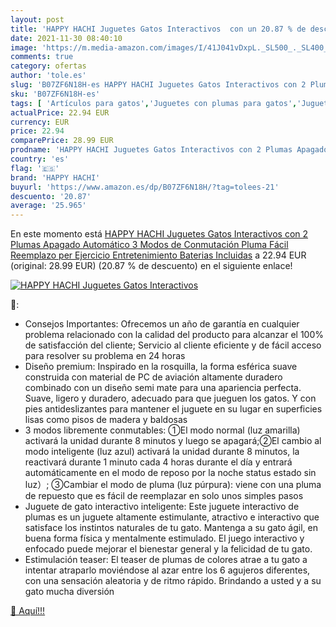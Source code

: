 ```yaml
---
layout: post
title: 'HAPPY HACHI Juguetes Gatos Interactivos  con un 20.87 % de descuento'
date: 2021-11-30 08:40:10
image: 'https://m.media-amazon.com/images/I/41J041vDxpL._SL500_._SL400_.jpg'
comments: true
category: ofertas
author: 'tole.es'
slug: 'B07ZF6N18H-es HAPPY HACHI Juguetes Gatos Interactivos con 2 Plumas...'
sku: 'B07ZF6N18H-es'
tags: [ 'Artículos para gatos','Juguetes con plumas para gatos','Juguetes para gatos','Productos para mascotas','happy hachi','juguetes', ]
actualPrice: 22.94 EUR
currency: EUR
price: 22.94
comparePrice: 28.99 EUR
prodname: 'HAPPY HACHI Juguetes Gatos Interactivos con 2 Plumas Apagado Automático 3 Modos de Conmutación Pluma Fácil Reemplazo per Ejercicio Entretenimiento Baterias Incluidas'
country: 'es'
flag: '🇪🇸'
brand: 'HAPPY HACHI'
buyurl: 'https://www.amazon.es/dp/B07ZF6N18H/?tag=tolees-21'
descuento: '20.87'
average: '25.965'
---
```


En este momento está [HAPPY HACHI Juguetes Gatos Interactivos con 2 Plumas Apagado Automático 3 Modos de Conmutación Pluma Fácil Reemplazo per Ejercicio Entretenimiento Baterias Incluidas](https://www.amazon.es/dp/B07ZF6N18H/?tag=tolees-21) a 22.94 EUR (original: 28.99 EUR) (20.87 %  de descuento) en el siguiente enlace!

[![HAPPY HACHI Juguetes Gatos Interactivos ](https://m.media-amazon.com/images/I/41J041vDxpL._SL500_._SL400_.jpg)](https://www.amazon.es/dp/B07ZF6N18H/?tag=tolees-21)

🔎:

- Consejos Importantes: Ofrecemos un año de garantía en cualquier problema relacionado con la calidad del producto para alcanzar el 100% de satisfacción del cliente; Servicio al cliente eficiente y de fácil acceso para resolver su problema en 24 horas
- Diseño premium: Inspirado en la rosquilla, la forma esférica suave construida con material de PC de aviación altamente duradero combinado con un diseño semi mate para una apariencia perfecta. Suave, ligero y duradero, adecuado para que jueguen los gatos. Y con pies antideslizantes para mantener el juguete en su lugar en superficies lisas como pisos de madera y baldosas
- 3 modos libremente conmutables: ①El modo normal (luz amarilla) activará la unidad durante 8 minutos y luego se apagará;②El cambio al modo inteligente (luz azul) activará la unidad durante 8 minutos, la reactivará durante 1 minuto cada 4 horas durante el día y entrará automáticamente en el modo de reposo por la noche status estado sin luz）; ③Cambiar el modo de pluma (luz púrpura): viene con una pluma de repuesto que es fácil de reemplazar en solo unos simples pasos
- Juguete de gato interactivo inteligente: Este juguete interactivo de plumas es un juguete altamente estimulante, atractivo e interactivo que satisface los instintos naturales de tu gato. Mantenga a su gato ágil, en buena forma física y mentalmente estimulado. El juego interactivo y enfocado puede mejorar el bienestar general y la felicidad de tu gato.
- Estimulación teaser: El teaser de plumas de colores atrae a tu gato a intentar atraparlo moviéndose al azar entre los 6 agujeros diferentes, con una sensación aleatoria y de ritmo rápido. Brindando a usted y a su gato mucha diversión

[🛒 Aquí!!!](https://www.amazon.es/dp/B07ZF6N18H/?tag=tolees-21)
